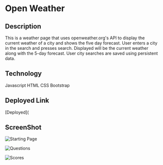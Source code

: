 # Open Weather

## Description 

This is a weather page that uses openweather.org's API to display the current weather of a city and shows the five day forecast. User enters a city in the search and presses search. Displayed will be the current weather along with the 5-day forecast. User city searches are saved using persistent data. 

## Technology

Javascript
HTML
CSS
Bootstrap

## Deployed Link

[Deployed](

## ScreenShot

![Starting Page](./assets/startscreen.png)

![Questions](./assets/questions.png)

![Scores](./assets/scores.png)